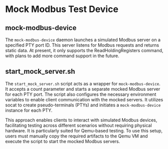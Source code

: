 # Mock Modbus Test Device

## mock-modbus-device

The `mock-modbus-device` daemon launches a simulated Modbus server on a
specified PTY port ID. This server listens for Modbus requests and returns
static data. At present, it only supports the ReadHoldingRegisters command, with
plans to add more command support in the future.

## start_mock_server.sh

The `start_mock_server.sh` script acts as a wrapper for `mock-modbus-device`. It
accepts a count parameter and starts a separate mocked Modbus server for each
PTY port. The script also configures the necessary environment variables to
enable client communication with the mocked servers. It utilizes socat to create
pseudo-terminals (PTYs) and initiates a `mock-modbus-device` instance for each
PTY.

This approach enables clients to interact with simulated Modbus devices,
facilitating testing across different scenarios without requiring physical
hardware. It is particularly suited for Qemu-based testing. To use this setup,
users must manually copy the required artifacts to the Qemu VM and execute the
script to start the mocked Modbus servers.
